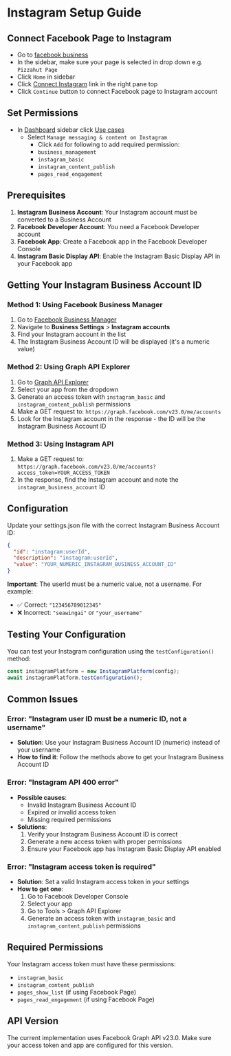 # Instagram Setup Guide

## Connect Facebook Page to Instagram

- Go to [facebook business](https://business.facebook.com/latest/home)
- In the sidebar, make sure your page is selected in drop down e.g. `Pizzahut Page`
- Click `Home` in sidebar
- Click [Connect Instagram](https://business.facebook.com/latest/home?nav_ref=bm_home_redirect&asset_id=113949078473999) link in the right pane top
- Click `Continue` button to connect Facebook page to Instagram account  

## Set Permissions

- In [Dashboard](https://developers.facebook.com/apps/your-app-id-here/dashboard) sidebar click [Use cases](https://developers.facebook.com/apps/your-app-id-here/use_cases)
  - Select `Manage messaging & content on Instagram`
    - Click `Add` for following to add required permission:
    - `business_management`
    - `instagram_basic`
    - `instagram_content_publish`
    - `pages_read_engagement`

## Prerequisites

1. **Instagram Business Account**: Your Instagram account must be converted to a Business Account
2. **Facebook Developer Account**: You need a Facebook Developer account
3. **Facebook App**: Create a Facebook app in the Facebook Developer Console
4. **Instagram Basic Display API**: Enable the Instagram Basic Display API in your Facebook app

## Getting Your Instagram Business Account ID

### Method 1: Using Facebook Business Manager

1. Go to [Facebook Business Manager](https://business.facebook.com/)
2. Navigate to **Business Settings** > **Instagram accounts**
3. Find your Instagram account in the list
4. The Instagram Business Account ID will be displayed (it's a numeric value)

### Method 2: Using Graph API Explorer

1. Go to [Graph API Explorer](https://developers.facebook.com/tools/explorer/)
2. Select your app from the dropdown
3. Generate an access token with `instagram_basic` and `instagram_content_publish` permissions
4. Make a GET request to: `https://graph.facebook.com/v23.0/me/accounts`
5. Look for the Instagram account in the response - the ID will be the Instagram Business Account ID

### Method 3: Using Instagram API

1. Make a GET request to: `https://graph.facebook.com/v23.0/me/accounts?access_token=YOUR_ACCESS_TOKEN`
2. In the response, find the Instagram account and note the `instagram_business_account` ID

## Configuration

Update your settings.json file with the correct Instagram Business Account ID:

```json
{
  "id": "instagram:userId",
  "description": "instagram:userId", 
  "value": "YOUR_NUMERIC_INSTAGRAM_BUSINESS_ACCOUNT_ID"
}
```

**Important**: The userId must be a numeric value, not a username. For example:

- ✅ Correct: `"123456789012345"`
- ❌ Incorrect: `"seawingai"` or `"your_username"`

## Testing Your Configuration

You can test your Instagram configuration using the `testConfiguration()` method:

```typescript
const instagramPlatform = new InstagramPlatform(config);
await instagramPlatform.testConfiguration();
```

## Common Issues

### Error: "Instagram user ID must be a numeric ID, not a username"

- **Solution**: Use your Instagram Business Account ID (numeric) instead of your username
- **How to find it**: Follow the methods above to get your Instagram Business Account ID

### Error: "Instagram API 400 error"

- **Possible causes**:
  - Invalid Instagram Business Account ID
  - Expired or invalid access token
  - Missing required permissions
- **Solutions**:
  1. Verify your Instagram Business Account ID is correct
  2. Generate a new access token with proper permissions
  3. Ensure your Facebook app has Instagram Basic Display API enabled

### Error: "Instagram access token is required"

- **Solution**: Set a valid Instagram access token in your settings
- **How to get one**:
  1. Go to Facebook Developer Console
  2. Select your app
  3. Go to Tools > Graph API Explorer
  4. Generate an access token with `instagram_basic` and `instagram_content_publish` permissions

## Required Permissions

Your Instagram access token must have these permissions:

- `instagram_basic`
- `instagram_content_publish`
- `pages_show_list` (if using Facebook Page)
- `pages_read_engagement` (if using Facebook Page)

## API Version

The current implementation uses Facebook Graph API v23.0. Make sure your access token and app are configured for this version.
